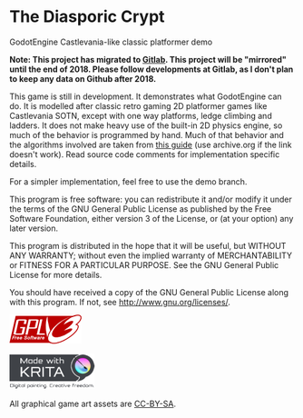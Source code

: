 # The Diasporic Crypt
GodotEngine Castlevania-like classic platformer demo

**Note: This project has migrated to [Gitlab](https://gitlab.com/beelzy/DiasporicCrypt). This project will be "mirrored" until the end of 2018. Please follow developments at Gitlab, as I don't plan to keep any data on Github after 2018.**

This game is still in development. It demonstrates what GodotEngine can do. It is modelled after classic retro gaming 2D platformer games like Castlevania SOTN, except with one way platforms, ledge climbing and ladders. It does not make heavy use of the built-in 2D physics engine, so much of the behavior is programmed by hand. Much of that behavior and the algorithms involved are taken from [this guide](http://higherorderfun.com/blog/2012/05/20/the-guide-to-implementing-2d-platformers/comment-page-1/#comments) (use archive.org if the link doesn't work). Read source code comments for implementation specific details.

For a simpler implementation, feel free to use the demo branch.

This program is free software: you can redistribute it and/or modify it under the terms of the GNU General Public License as published by the Free Software Foundation, either version 3 of the License, or (at your option) any later version.

This program is distributed in the hope that it will be useful, but WITHOUT ANY WARRANTY; without even the implied warranty of MERCHANTABILITY or FITNESS FOR A PARTICULAR PURPOSE.  See the GNU General Public License for more details.

You should have received a copy of the GNU General Public License along with this program.  If not, see <http://www.gnu.org/licenses/>.

![GPLv3](https://raw.githubusercontent.com/Algorithmus/CastlevaniaClone/master/gpl.png)

![Krita](https://raw.githubusercontent.com/Algorithmus/CastlevaniaClone/master/krita.png)

All graphical game art assets are [CC-BY-SA](https://creativecommons.org/licenses/by-sa/4.0/).
